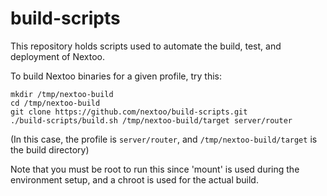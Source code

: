 build-scripts
=============

This repository holds scripts used to automate the build, test, and deployment of Nextoo.

To build Nextoo binaries for a given profile, try this:

```
mkdir /tmp/nextoo-build
cd /tmp/nextoo-build
git clone https://github.com/nextoo/build-scripts.git
./build-scripts/build.sh /tmp/nextoo-build/target server/router
```

(In this case, the profile is `server/router`, and `/tmp/nextoo-build/target` is the build directory)

Note that you must be root to run this since 'mount' is used during the environment setup, and a chroot is used for the actual build.
